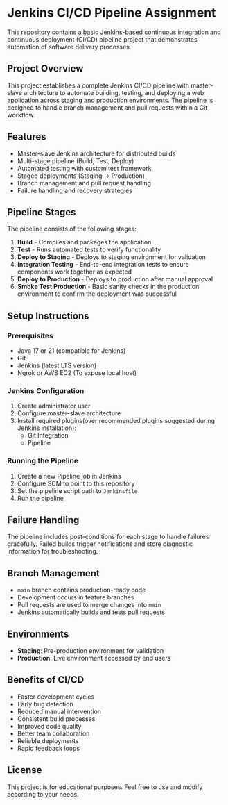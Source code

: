 # Jenkins CI/CD Pipeline Assignment

This repository contains a basic Jenkins-based continuous integration and continuous deployment (CI/CD) pipeline project that demonstrates automation of software delivery processes.

## Project Overview

This project establishes a complete Jenkins CI/CD pipeline with master-slave architecture to automate building, testing, and deploying a web application across staging and production environments. The pipeline is designed to handle branch management and pull requests within a Git workflow.

## Features

- Master-slave Jenkins architecture for distributed builds
- Multi-stage pipeline (Build, Test, Deploy)
- Automated testing with custom test framework
- Staged deployments (Staging → Production)
- Branch management and pull request handling
- Failure handling and recovery strategies

## Pipeline Stages

The pipeline consists of the following stages:

1. **Build** - Compiles and packages the application
2. **Test** - Runs automated tests to verify functionality
3. **Deploy to Staging** - Deploys to staging environment for validation
4. **Integration Testing** - End-to-end integration tests to ensure components work together as expected
5. **Deploy to Production** - Deploys to production after manual approval
6. **Smoke Test Production** - Basic sanity checks in the production environment to confirm the deployment was successful

## Setup Instructions

### Prerequisites

- Java 17 or 21 (compatible for Jenkins)
- Git
- Jenkins (latest LTS version)
- Ngrok or AWS EC2 (To expose local host)

### Jenkins Configuration

1. Create administrator user
2. Configure master-slave architecture
3. Install required plugins(over recommended plugins suggested during Jenkins installation):
   - Git Integration
   - Pipeline

### Running the Pipeline

1. Create a new Pipeline job in Jenkins
2. Configure SCM to point to this repository
3. Set the pipeline script path to `Jenkinsfile`
4. Run the pipeline

## Failure Handling

The pipeline includes post-conditions for each stage to handle failures gracefully. Failed builds trigger notifications and store diagnostic information for troubleshooting.

## Branch Management

- `main` branch contains production-ready code
- Development occurs in feature branches
- Pull requests are used to merge changes into `main`
- Jenkins automatically builds and tests pull requests

## Environments

- **Staging**: Pre-production environment for validation
- **Production**: Live environment accessed by end users

## Benefits of CI/CD

- Faster development cycles
- Early bug detection
- Reduced manual intervention
- Consistent build processes
- Improved code quality
- Better team collaboration
- Reliable deployments
- Rapid feedback loops

## License

This project is for educational purposes. Feel free to use and modify according to your needs.
